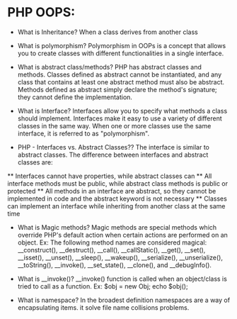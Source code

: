 # PHP OOPS:

* What is Inheritance?
	When a class derives from another class


* What is polymorphism?
	Polymorphism in OOPs is a concept that allows you to create classes with different functionalities in a single interface.

* What is abstract class/methods?
	PHP has abstract classes and methods. Classes defined as abstract cannot be instantiated, and any class that contains at least one abstract method must also be abstract. Methods defined as abstract simply declare the method's signature; they cannot define the implementation.

* What is Interface?
	Interfaces allow you to specify what methods a class should implement. Interfaces make it easy to use a variety of different classes in the same way. When one or more classes use the same interface, it is referred to as "polymorphism".

* PHP - Interfaces vs. Abstract Classes??
The interface is similar to abstract classes. The difference between interfaces and abstract classes are:

** Interfaces cannot have properties, while abstract classes can
** All interface methods must be public, while abstract class methods is public or protected
** All methods in an interface are abstract, so they cannot be implemented in code and the abstract keyword is not necessary
** Classes can implement an interface while inheriting from another class at the same time

* What is Magic methods?
	Magic methods are special methods which override PHP's default action when certain actions are performed on an object.
	Ex: The following method names are considered magical: __construct(), __destruct(), __call(), __callStatic(), __get(), __set(), __isset(), __unset(), __sleep(), __wakeup(), __serialize(), __unserialize(), __toString(), __invoke(), __set_state(), __clone(), and __debugInfo().
	

* What is __invoke()?
	__invoke() function is called when an object/class is tried to call as a function.
	Ex: $obj = new Obj; echo $obj();
	
* What is namespace?
	In the broadest definition namespaces are a way of encapsulating items. it solve file name collisions problems.
